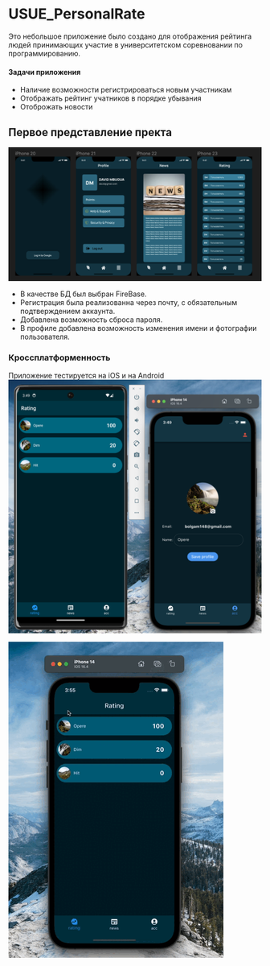 # USUE_PersonalRate

Это небольшое приложение было создано для отображения рейтинга людей принимающих участие в университетском соревновании по программированию. 

  #### Задачи приложения
  - Наличие возможности регистрироваться новым участникам
  - Отображать рейтинг учатников в порядке убывания 
  - Отоброжать новости

## Первое представление пректа
![di](https://raw.githubusercontent.com/DnkDm/USUE_PersonalRate/49635d98018d41584e3ee16ba50598608c0397a4/PictForReadme/demoAppFigma.png)
- В качестве БД был выбран FireBase.
- Регистрация была реализованна через почту, с обязательным подтверждением аккаунта. 
- Добавлена возможность сброса пароля.
- В профиле добавлена возможность изменения имени и фотографии пользователя.

### Кроссплатформенность 
Приложение тестируется на iOS и на Android
![di](https://github.com/DnkDm/USUE_PersonalRate/blob/main/PictForReadme/demoApp.png?raw=true)


![di](https://github.com/DnkDm/USUE_PersonalRate/blob/main/PictForReadme/demoVideoApp.gif?raw=true)
